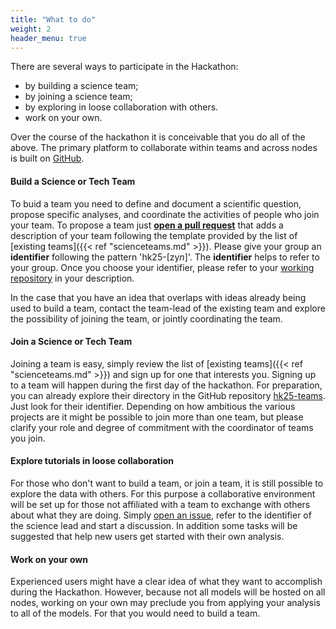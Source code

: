 ```yaml
---
title: "What to do"
weight: 2
header_menu: true
---
```


There are several ways to participate in the Hackathon:

* by building a science team;
* by joining a science team;
* by exploring in loose collaboration with others.
* work on your own.

Over the course of the hackathon it is conceivable that you do all of the above. The primary platform to collaborate within teams and across nodes is built on [GitHub](https://github.com/digital-earths-global-hackathon).

#### Build a Science or Tech Team

To buid a team you need to define and document a scientific question, propose specific analyses, and coordinate the activities of people who join your team.  To propose a team just [**open a pull request**](https://github.com/digital-earths-global-hackathon/hk25) that adds a description of your team following the template provided by the list of [existing teams]({{< ref "scienceteams.md" >}}). Please give your group an **identifier** following the pattern 'hk25-[zy*n*]'. The **identifier** helps to refer to your group. Once you choose your identifier, please refer to your [working repository](https://github.com/digital-earths-global-hackathon/hk25-teams) in your description.

In the case that you have an idea that overlaps with ideas already being used to build a team, contact the team-lead of the existing team and explore the possibility of joining the team, or jointly coordinating the team.

#### Join a Science or Tech Team

Joining a team is easy, simply review the list of [existing teams]({{< ref "scienceteams.md" >}}) and sign up for one that interests you. Signing up to a team will happen during the first day of the hackathon. For preparation, you can already explore their directory in the GitHub repository [hk25-teams](https://github.com/digital-earths-global-hackathon/hk25-teams). Just look for their identifier. Depending on how ambitious the various projects are it might be possible to join more than one team, but please clarify your role and degree of commitment with the coordinator of teams you join.

#### Explore tutorials in loose collaboration

For those who don't want to build a team, or join a team, it is still possible to explore the data with others.  For this purpose a collaborative environment will be set up for those not affiliated with a team to exchange with others about what they are doing. Simply [open an issue](https://github.com/digital-earths-global-hackathon/hk25-teams/issues), refer to the identifier of the science lead and start a discussion. In addition some tasks will be suggested that help new users get started with their own analysis.

#### Work on your own

Experienced users might have a clear idea of what they want to accomplish during the Hackathon.  However, because not all models will be hosted on all nodes, working on your own may preclude you from applying your analysis to all of the models.  For that you would need to build a team.


